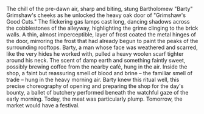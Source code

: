 The chill of the pre-dawn air, sharp and biting, stung Bartholomew "Barty" Grimshaw's cheeks as he unlocked the heavy oak door of "Grimshaw's Good Cuts."  The flickering gas lamps cast long, dancing shadows across the cobblestones of the alleyway, highlighting the grime clinging to the brick walls.  A thin, almost imperceptible, layer of frost coated the metal hinges of the door, mirroring the frost that had already begun to paint the peaks of the surrounding rooftops.  Barty, a man whose face was weathered and scarred, like the very hides he worked with, pulled a heavy woolen scarf tighter around his neck.  The scent of damp earth and something faintly sweet, possibly brewing coffee from the nearby café, hung in the air.  Inside the shop, a faint but reassuring smell of blood and brine – the familiar smell of trade – hung in the heavy morning air.  Barty knew this ritual well, this precise choreography of opening and preparing the shop for the day's bounty, a ballet of butchery performed beneath the watchful gaze of the early morning.  Today, the meat was particularly plump.  Tomorrow, the market would have a festival.
